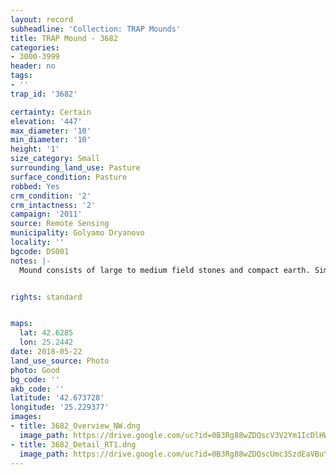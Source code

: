 ```yaml
---
layout: record
subheadline: 'Collection: TRAP Mounds'
title: TRAP Mound - 3682
categories:
- 3000-3999
header: no
tags:
- ''
trap_id: '3682'

certainty: Certain
elevation: '447'
max_diameter: '10'
min_diameter: '10'
height: '1'
size_category: Small
surrounding_land_use: Pasture
surface_condition: Pasture
robbed: Yes
crm_condition: '2'
crm_intactness: '2'
campaign: '2011'
source: Remote Sensing
municipality: Golyamo Dryanovo
locality: ''
bgcode: DS001
notes: |-
  Mound consists of large to medium field stones and compact earth. Similar vegetation to surrounding areas.


rights: standard


maps:
  lat: 42.6285
  lon: 25.2442
date: 2018-05-22
land_use_source: Photo
photo: Good
bg_code: ''
akb_code: ''
latitude: '42.673728'
longitude: '25.229377'
images:
- title: 3682_Overview_NW.dng
  image_path: https://drive.google.com/uc?id=0B3Rg88wZDQscV3V2Ym1IcDlHWDQ
- title: 3682_Detail_RT1.dng
  image_path: https://drive.google.com/uc?id=0B3Rg88wZDQscUmc3SzdEaVBuY28
---
```

